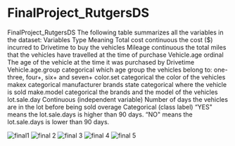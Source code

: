 # FinalProject_RutgersDS
FinalProject_RutgersDS
The following table summarizes all the variables in the dataset:
Variables	Type	Meaning
Total cost	continuous	the cost ($) incurred to Drivetime to buy the vehicles
Mileage	continuous	the total miles that the vehicles have travelled at the time of purchase
Vehicle.age	ordinal	The age of the vehicle at the time it was purchased by Drivetime
Vehicle.age.group	categorical	which age group the vehicles belong to: one-three, four+, six+ and seven+
color.set	categorical	the color of the vehicles
makex	categorical	manufacturer brands
state	categorical	where the vehicle is sold
make.model	categorical	the brands and the model of the vehicles
lot.sale.day	Continuous (independent variable)	Number of days the vehicles are in the lot before being sold
overage	Categorical
(class label)	“YES" means the lot.sale.days is higher than 90 days.
“NO" means the lot.sale.days is lower than 90 days.


![final1](https://user-images.githubusercontent.com/44449907/61760036-33f77380-ad98-11e9-9b41-2cded425fa24.png)
![final 2](https://user-images.githubusercontent.com/44449907/61760058-4671ad00-ad98-11e9-840e-35bd03edbb97.png)
![final 3](https://user-images.githubusercontent.com/44449907/61760079-51c4d880-ad98-11e9-911c-c19be2460c9f.png)
![final 4](https://user-images.githubusercontent.com/44449907/61760086-5be6d700-ad98-11e9-8dc8-44c8ed1e4388.png)
![final 5](https://user-images.githubusercontent.com/44449907/61760106-63a67b80-ad98-11e9-9af5-903f51d59c74.png)
